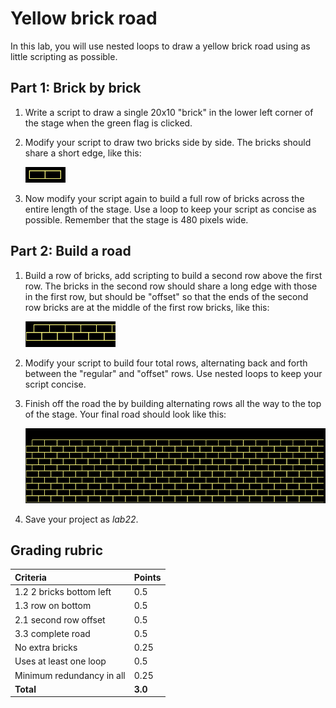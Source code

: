 # Yellow brick road

In this lab, you will use nested loops to draw a yellow brick road using as little scripting as possible.

## Part 1: Brick by brick

1. Write a script to draw a single 20x10 "brick" in the lower left corner of the stage when the green flag is clicked.

2. Modify your script to draw two bricks side by side.  The bricks should share a short edge, like this:

    ![Two yellow bricks](images/two_bricks_yellow.png)

3. Now modify your script again to build a full row of bricks across the entire length of the stage.  Use a loop to keep your script as concise as possible.  Remember that the stage is 480 pixels wide.

## Part 2: Build a road

1. Build a row of bricks, add scripting to build a second row above the first row.  The bricks in the second row should share a long edge with those in the first row, but should be "offset" so that the ends of the second row bricks are at the middle of the first row bricks, like this:

    ![Offset yellow bricks](images/offset_bricks_yellow.png)

2. Modify your script to build four total rows, alternating back and forth between the "regular" and "offset" rows.  Use nested loops to keep your script concise.

3. Finish off the road the by building alternating rows all the way to the top of the stage.  Your final road should look like this:

    ![Brick Road](images/brick_road.png)

4. Save your project as _lab22_.

## Grading rubric

| **Criteria**                | Points         |
| :----------------------------------- | :-------------- |
| 1.2 2 bricks bottom left            | 0.5     |
| 1.3 row on bottom                   | 0.5     |
| 2.1 second row offset               | 0.5     |
| 3.3 complete road                   | 0.5     |
| No extra bricks                     | 0.25   |
| Uses at least one loop              | 0.5    |
| Minimum redundancy in all           | 0.25   |
| **Total**                   | **3.0** |
